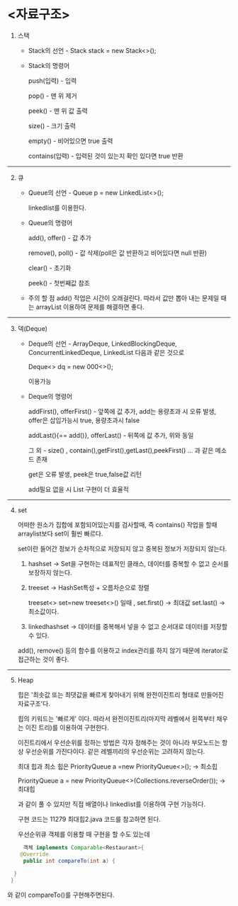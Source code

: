 # <자료구조>


1. 스택

   - Stack의 선언 - Stack<Integer> stack = new Stack<>();

    - Stack의 명령어
      
        push(입력) - 입력
   
        pop() - 맨 위 제거
      
        peek() - 맨 위 값 출력
      
        size() - 크기 출력
      
        empty() - 비어있으면 true 출력
      
        contains(입력) - 입력된 것이 있는지 확인 있다면 true 반환 


---

2. 큐

   - Queue의 선언 - Queue<Integer> p = new LinkedList<>();

      linkedlist를 이용한다.

   - Queue의 명령어

       add(), offer() - 값 추가
    
       remove(), poll() - 값 삭제(poll은 값 반환하고 비어있다면  null 반환)
    
       clear() - 초기화
    
       peek() - 첫번째값 참조

    - 주의 할 점 add() 작업은 시간이 오래걸린다. 따라서 값만 뽑아 내는 문제일 때는 arrayList 이용하여 문제를 해결하면 좋다.

---

3. 덱(Deque)

   - Deque의 선언 - ArrayDeque, LinkedBlockingDeque, ConcurrentLinkedDeque, LinkedList 다음과 같은 것으로

     Deque<> dq = new 000<>();

      이용가능

   - Deque의 명령어
  
     addFirst(), offerFirst() - 앞쪽에 값 추가, add는 용량초과 시 오류 발생, offer은 삽입가능시 true, 용량초과시 false

     addLast(){== add()}, offerLast() - 뒤쪽에 값 추가, 위와 동일

     그 외 - size() , contain(),getFirst(),getLast(),peekFirst() ...  과 같은 메소드 존재

     get은 오류 발생, peek은 true,false값 리턴

     add필요 없을 시 List 구현이 더 효율적
---
4. set

   어떠한 원소가 집합에 포함되어있는지를 검사할때, 즉 contains() 작업을 할때 arraylist보다 set이 훨씬 빠르다.

   set이란 들어간 정보가 순차적으로 저장되지 않고 중복된 정보가 저장되지 않는다.

   1) hashset -> Set을 구현하는 데표적인 클래스, 데이터를 중복할 수 없고 순서를 보장하지 않는다.
   
   2) treeset -> HashSet특성 + 오름차순으로 정렬
      
      treeset<> set=new treeset<>() 일때 , set.first() -> 최대값 set.last() -> 최소값이다.


   3) linkedhashset -> 데이터를 중복해서 넣을 수 없고 순서대로 데이터를 저장할 수 있다.
  
   add(), remove() 등의 함수를 이용하고 index관리를 하지 않기 때문에 iterator로 접근하는 것이 좋다.

---
5. Heap

   힙은 '최솟값 또는 최댓값을 빠르게 찾아내기 위해 완전이진트리 형태로 만들어진 자료구조'다.

   힙의 키워드는 '빠르게' 이다. 따라서 완전이진트리(마지막 레벨에서 왼쪽부터 채우는 이진 트리)를 이용하여 구현한다.

   이진트리에서 우선순위를 정하는 방법은 각자 정해주는 것이 아니라 부모노드는 항상 우선순위를 가진다이다. 같은 레벨끼리의 우선순위는 고려하지 않는다.

   최대 힙과 최소 힙은 PriorityQueue<Integer> a =new PriorityQueue<>(); -> 최소힙

    PriorityQueue<Integer> a = new PriorityQueue<>(Collections.reverseOrder()); -> 최대힙

   과 같이 풀 수 있지만 직접 배열이나 linkedlist를 이용하여 구현 가능하다.

   구현 코드는 11279 최대힙2.java 코드를 참고하면 된다.

   우선순위큐 객체를 이용할 때 구현을 할 수도 있는데

  ```java
       객체 implements Comparable<Restaurant>{
      @Override
       public int compareTo(int a) {
       	
    }
   }
  ```


   와 같이 compareTo()를 구현해주면된다.
